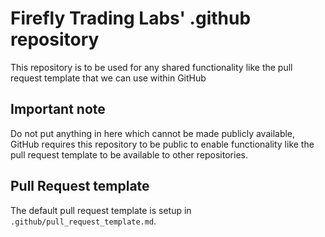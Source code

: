 # Firefly Trading Labs' .github repository

This repository is to be used for any shared functionality like the pull request template that we can use within GitHub

## Important note

Do not put anything in here which cannot be made publicly available, GitHub requires this repository to be public to enable functionality like the pull request template to be available to other repositories.

## Pull Request template

The default pull request template is setup in `.github/pull_request_template.md`.
